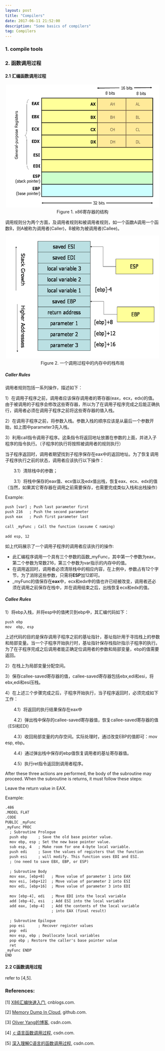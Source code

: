 ```yaml
---
layout: post
title: "Compilers"
date: 2017-06-11 21:52:00 
description: "Some basics of compilers"
tag: Compilers
---
```


### 1. compile tools

### 2. 函数调用过程

#### 2.1 汇编函数调用过程

<center>
<img src="/images/posts/2017-06-11-Compilers/x86-registers.png" width="500" height="400" />
Figure 1. x86寄存器的结构
</center>

调用规则分为两个方面，及调用者规则和被调用者规则，如一个函数A调用一个函数B，则A被称为调用者(Caller)，B被称为被调用者(Callee)。

<center>
<img src="/images/posts/2017-06-11-Compilers/stack-convention.png" width="500" height="400" />
Figure 2. 一个调用过程中的内存中的栈布局
</center>

##### Caller Rules

调用者规则包括一系列操作，描述如下：

1）在调用子程序之前，调用者应该保存调用者的寄存器(eax，ecx，edx)的值。由于被调用的子程序会修改这些寄存器，所以为了在调用子程序完成之后能正确执行，调用者必须在调用子程序之前将这些寄存器的值入栈。

2）在调用子程序之前，将参数入栈。参数入栈的顺序应该是从最后一个参数开始，如上图中parameter3先入栈。

3）利用call指令调用子程序。这条指令将返回地址放置在参数的上面，并进入子程序的指令执行。（子程序的执行将按照被调用者的规则执行）

当子程序返回时，调用者期望找到子程序保存在eax中的返回地址。为了恢复调用子程序执行之前的状态，调用者应该执行以下操作：

　　3.1）清除栈中的参数；

　　3.1）将栈中保存的eax值、ecx值以及edx值出栈，恢复eax、ecx、edx的值（当然，如果其它寄存器在调用之前需要保存，也需要完成类似入栈和出栈操作）

Example:

	push [var] ; Push last parameter first
	push 216   ; Push the second parameter
	push eax   ; Push first parameter last
	
	call _myFunc ; Call the function (assume C naming)
	
	add esp, 12

如上代码展示了一个调用子程序的调用者应该执行的操作:

- 此汇编程序调用一个具有三个参数的函数_myFunc，其中第一个参数为eax，第二个参数为常数216，第三个参数为var指示的内存中的值。
- 在调用返回时，调用者必须清除栈中的相应内容，在上例中，参数占有12个字节，为了消除这些参数，只需将**ESP**加12即可。
- _myFunc的值保存在**eax**中，ecx和edx中的值也许已经被改变，调用者还必须在调用之前保存在栈中，并在调用结束之后，出栈恢复ecx和edx的值。

##### Callee Rules
1）将ebp入栈，并将esp中的值拷贝到ebp中，其汇编代码如下：

    push ebp
    mov  ebp, esp

上述代码的目的是保存调用子程序之前的基址指针，基址指针用于寻找栈上的参数和局部变量。当一个子程序开始执行时，基址指针保存栈指针指示子程序的执行。为了在子程序完成之后调用者能正确定位调用者的参数和局部变量，ebp的值需要返回。

2）在栈上为局部变量分配空间。

3）保存callee-saved寄存器的值，callee-saved寄存器包括ebx,edi和esi，将ebx,edi和esi压栈。

4）在上述三个步骤完成之后，子程序开始执行，当子程序返回时，必须完成如下工作：

　　4.1）将返回的执行结果保存在eax中

　　4.2）弹出栈中保存的callee-saved寄存器值，恢复callee-saved寄存器的值（ESI和EDI）

　　4.3）收回局部变量的内存空间。实际处理时，通过改变EBP的值即可：mov esp, ebp。 

　　4.4）通过弹出栈中保存的ebp值恢复调用者的基址寄存器值。

　　4.5）执行ret指令返回到调用者程序。

After these three actions are performed, the body of the subroutine may proceed. When the subroutine is returns, it must follow these steps:

Leave the return value in EAX.

Example:

	.486
	.MODEL FLAT
	.CODE
	PUBLIC _myFunc
	_myFunc PROC
	  ; Subroutine Prologue
	  push ebp     ; Save the old base pointer value.
	  mov ebp, esp ; Set the new base pointer value.
	  sub esp, 4   ; Make room for one 4-byte local variable.
	  push edi     ; Save the values of registers that the function
	  push esi     ; will modify. This function uses EDI and ESI.
	  ; (no need to save EBX, EBP, or ESP)
	
	  ; Subroutine Body
	  mov eax, [ebp+8]   ; Move value of parameter 1 into EAX
	  mov esi, [ebp+12]  ; Move value of parameter 2 into ESI
	  mov edi, [ebp+16]  ; Move value of parameter 3 into EDI
	
	  mov [ebp-4], edi   ; Move EDI into the local variable
	  add [ebp-4], esi   ; Add ESI into the local variable
	  add eax, [ebp-4]   ; Add the contents of the local variable
	                     ; into EAX (final result)
	
	  ; Subroutine Epilogue 
	  pop esi      ; Recover register values
	  pop  edi
	  mov esp, ebp ; Deallocate local variables
	  pop ebp ; Restore the caller's base pointer value
	  ret
	_myFunc ENDP
	END


#### 2.2 C函数调用过程

refer to [4,5].


### References:

[1] [X86汇编快速入门](http://www.cnblogs.com/YukiJohnson/archive/2012/10/27/2741836.html), cnblogs.com.

[2] [Memory Dump In Cloud](http://oliveryang.net/), github.com.

[3] [Oliver Yang的博客](http://blog.csdn.net/yayong), csdn.com.

[4] [ｃ语言函数调用过程](http://blog.csdn.net/crazyuo/article/details/40518101), csdn.com.

[5] [深入理解C语言的函数调用过程](http://blog.csdn.net/lee244868149/article/details/49497679), csdn.com.
